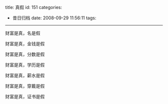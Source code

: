 title: 真假
id: 151
categories:
  - 昔日归档
date: 2008-09-29 11:56:11
tags:
---

财富是真，名是假

财富是真，金钱是假

财富是真，分数是假

财富是真，学历是假

财富是真，薪水是假

财富是真，穿戴是假

财富是真，证书是假